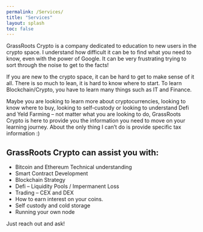 ```yaml
---
permalink: /Services/
title: "Services"
layout: splash
toc: false
---
```


GrassRoots Crypto is a company dedicated to education to new users in the crypto space. I understand how difficult it can be to find what you need to know, even with the power of Google. It can be very frustrating trying to sort through the noise to get to the facts!

If you are new to the crypto space, it can be hard to get to make sense of it all. There is so much to lean, it is hard to know where to start. To learn Blockchain/Crypto, you have to learn many things such as IT and Finance. 

Maybe you are looking to learn more about cryptocurrencies, looking to know where to buy, looking to self-custody or looking to understand Defi and Yeld Farming – not matter what you are looking to do, GrassRoots Crypto is here to provide you the information you need to move on your learning journey. 
About the only thing I can’t do is provide specific tax information :)

## GrassRoots Crypto can assist you with:
- Bitcoin and Ethereum Technical understanding
- Smart Contract Development
- Blockchain Strategy
- Defi – Liquidity Pools / Impermanent Loss
- Trading – CEX and DEX
- How to earn interest on your coins.
- Self custody and cold storage
- Running your own node

Just reach out and ask!

